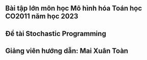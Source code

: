 ## Bài tập lớn môn học Mô hình hóa Toán học CO2011 năm học 2023

## Đề tài Stochastic Programming

## Giảng viên hướng dẫn: Mai Xuân Toàn
